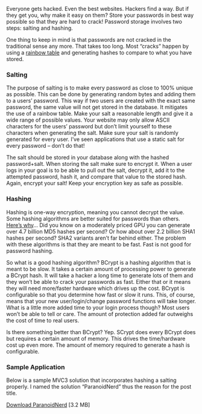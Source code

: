 
Everyone gets hacked. Even the best websites. Hackers find a way. But if they get you, why make it easy on them? Store your passwords in best way possible so that they are hard to crack! Password storage involves two steps: salting and hashing.

One thing to keep in mind is that passwords are not cracked in the traditional sense any more. That takes too long. Most “cracks” happen by using a [rainbow table](http://en.wikipedia.org/wiki/Rainbow_table) and generating hashes to compare to what you have stored.

### Salting

The purpose of salting is to make every password as close to 100% unique as possible. This can be done by generating random bytes and adding them to a users’ password. This way if two users are created with the exact same password, the same value will not get stored in the database. It mitigates the use of a rainbow table. Make your salt a reasonable length and give it a wide range of possible values. Your website may only allow ASCII characters for the users’ password but don’t limit yourself to these characters when generating the salt. Make sure your salt is randomly generated for every user. I’ve seen applications that use a static salt for every password – don’t do that!

The salt should be stored in your database along with the hashed password+salt. When storing the salt make sure to encrypt it. When a user logs in your goal is to be able to pull out the salt, decrypt it, add it to the attempted password, hash it, and compare that value to the stored hash. Again, encrypt your salt! Keep your encryption key as safe as possible.

### Hashing

Hashing is one-way encryption, meaning you cannot decrypt the value. Some hashing algorithms are better suited for passwords than others. [Here’s why](http://www.troyhunt.com/2012/06/our-password-hashing-has-no-clothes.html)… Did you know on a moderately priced GPU you can generate over 4.7 billion MD5 hashes per second? Or how about over 2.2 billion SHA1 hashes per second? SHA2 variants aren’t far behind either. The problem with these algorithms is that they are meant to be fast. Fast is not good for password hashing.

So what is a good hashing algorithm? BCrypt is a hashing algorithm that is meant to be slow. It takes a certain amount of processing power to generate a BCrypt hash. It will take a hacker a long time to generate lots of them and they won’t be able to crack your passwords as fast. Either that or it means they will need more/faster hardware which drives up the cost. BCrypt is configurable so that you determine how fast or slow it runs. This, of course, means that your new user/login/change password functions will take longer. What is a little more added time to your login process though? Most users won’t be able to tell or care. The amount of protection added far outweighs the cost of time to real users.

Is there something better than BCrypt? Yep. SCrypt does every BCrypt does but requires a certain amount of memory. This drives the time/hardware cost up even more. The amount of memory required to generate a hash is configurable.

### Sample Application

Below is a sample MVC3 solution that incorporates hashing a salting properly. I named the solution “ParanoidNerd” thus the reason for the post title.

[Download ParanoidNerd](http://rushfrisby.com/wp-content/uploads/2013/03/ParanoidNerd.zip) [3.2 MB]


